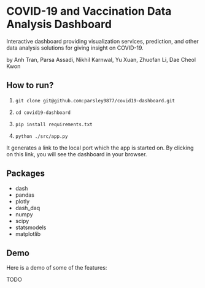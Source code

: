 # COVID-19 and Vaccination Data Analysis Dashboard

Interactive dashboard providing visualization services, prediction, and other data analysis solutions for giving insight on COVID-19.

by Anh Tran, Parsa Assadi, Nikhil Karnwal, Yu Xuan, Zhuofan Li, Dae Cheol Kwon

## How to run?

1. `git clone git@github.com:parsley9877/covid19-dashboard.git`

2. `cd covid19-dashboard`
3. `pip install requirements.txt`
4. `python ./src/app.py`

It generates a link to the local port which the app is started on. By clicking on this link, you will see the dashboard in your browser.

## Packages
- dash
- pandas
- plotly
- dash_daq
- numpy
- scipy
- statsmodels
- matplotlib

## Demo

Here is a demo of some of the features:

TODO

